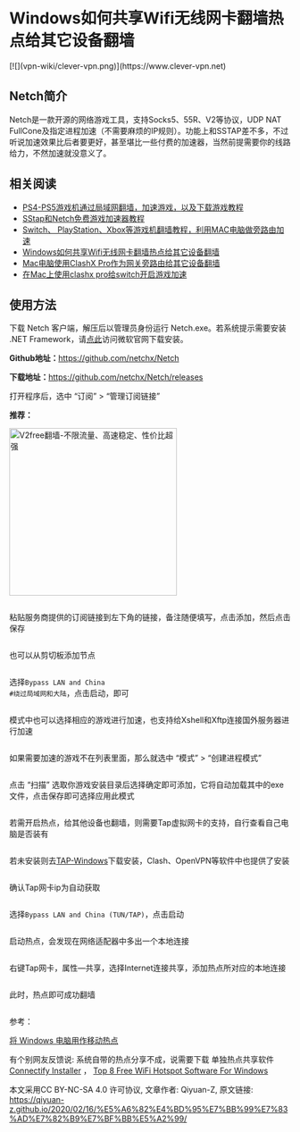 <h1>Windows如何共享Wifi无线网卡翻墙热点给其它设备翻墙</h1>
[![](vpn-wiki/clever-vpn.png)](https://www.clever-vpn.net)

<h2>Netch简介</h2>

Netch是一款开源的网络游戏工具，支持Socks5、55R、V2等协议，UDP NAT FullCone及指定进程加速（不需要麻烦的IP规则）。功能上和SSTAP差不多，不过听说加速效果比后者要更好，甚至堪比一些付费的加速器，当然前提需要你的线路给力，不然加速就没意义了。
<img src="https://raw.githubusercontent.com/Qiyuan-Z/blog-image/main/img/netch/windows-netch-1.jpg" alt="" />

## 相关阅读

  * [PS4-PS5游戏机通过局域网翻墙，加速游戏，以及下载游戏教程](https://github.com/vpn-wiki/fanqiang/blob/master/game/PS4-PS5%E6%B8%B8%E6%88%8F%E6%9C%BA%E9%80%9A%E8%BF%87%E5%B1%80%E5%9F%9F%E7%BD%91%E7%BF%BB%E5%A2%99%E6%95%99%E7%A8%8B.md)
  * [SStap和Netch免费游戏加速器教程](https://github.com/vpn-wiki/fanqiang/blob/master/game/SStap%E5%92%8CNetch%E5%85%8D%E8%B4%B9%E6%B8%B8%E6%88%8F%E5%8A%A0%E9%80%9F%E5%99%A8%E6%95%99%E7%A8%8B.md)
  * [Switch、 PlayStation、Xbox等游戏机翻墙教程，利用MAC电脑做旁路由加速](https://github.com/vpn-wiki/fanqiang/blob/master/game/Switch%E3%80%81%20PlayStation%E3%80%81Xbox%E7%AD%89%E6%B8%B8%E6%88%8F%E6%9C%BA%E7%BF%BB%E5%A2%99%E6%95%99%E7%A8%8B%EF%BC%8C%E5%88%A9%E7%94%A8MAC%E7%94%B5%E8%84%91%E5%81%9A%E6%97%81%E8%B7%AF%E7%94%B1%E5%8A%A0%E9%80%9F.md)
  * [Windows如何共享Wifi无线网卡翻墙热点给其它设备翻墙](https://github.com/vpn-wiki/fanqiang/blob/master/game/Windows%E5%A6%82%E4%BD%95%E5%85%B1%E4%BA%ABWifi%E6%97%A0%E7%BA%BF%E7%BD%91%E5%8D%A1%E7%BF%BB%E5%A2%99%E7%83%AD%E7%82%B9%E7%BB%99%E5%85%B6%E5%AE%83%E8%AE%BE%E5%A4%87%E7%BF%BB%E5%A2%99.md)
  * [Mac电脑使用ClashX Pro作为网关旁路由给其它设备翻墙](https://github.com/vpn-wiki/fanqiang/blob/master/game/Mac%E7%94%B5%E8%84%91%E4%BD%BF%E7%94%A8ClashX%20Pro%E4%BD%9C%E4%B8%BA%E7%BD%91%E5%85%B3%E6%97%81%E8%B7%AF%E7%94%B1%E7%BB%99%E5%85%B6%E5%AE%83%E8%AE%BE%E5%A4%87%E7%BF%BB%E5%A2%99.md)
  * [在Mac上使用clashx pro给switch开启游戏加速](https://github.com/vpn-wiki/fanqiang/blob/master/game/%E5%9C%A8Mac%E4%B8%8A%E4%BD%BF%E7%94%A8clashx%20pro%E7%BB%99switch%E5%BC%80%E5%90%AF%E6%B8%B8%E6%88%8F%E5%8A%A0%E9%80%9F.md)

<h2>使用方法</h2>
下载 Netch 客户端，解压后以管理员身份运行 Netch.exe。若系统提示需要安装 .NET Framework，请<a href="https://www.microsoft.com/net/download/dotnet-framework-runtime" target="_blank" rel="noopener">点此</a>访问微软官网下载安装。

<strong>Github地址：</strong><a href="https://github.com/netchx/Netch" target="_blank" rel="noopener">https://github.com/netchx/Netch</a>

<strong>下载地址：</strong><a href="https://github.com/netchx/Netch/releases" target="_blank" rel="noopener">https://github.com/netchx/Netch/releases</a>

打开程序后，选中 “订阅” &gt; “管理订阅链接”

**推荐：**

<a href="https://github.com/vpn-wiki/fanqiang/wiki/V2ray%E6%9C%BA%E5%9C%BA"><img src="https://raw.githubusercontent.com/bannedbook/fanqiang/master/v2ss/images/v2free.jpg" height="300" alt="V2free翻墙-不限流量、高速稳定、性价比超强"></a>

<img src="https://raw.githubusercontent.com/Qiyuan-Z/blog-image/main/img/netch/windows-netch-2.jpg" alt="" />

粘贴服务商提供的订阅链接到左下角的链接，备注随便填写，点击添加，然后点击保存

<img src="https://raw.githubusercontent.com/Qiyuan-Z/blog-image/main/img/netch/windows-netch-3.jpg" alt="" />

也可以从剪切板添加节点

<img src="https://raw.githubusercontent.com/Qiyuan-Z/blog-image/main/img/netch/Snipaste_2019-06-24_10-48-31.png" alt="" />

选择<code>Bypass LAN and China #绕过局域网和大陆</code>，点击启动，即可

<img src="https://raw.githubusercontent.com/Qiyuan-Z/blog-image/main/img/netch/Snipaste_2020-02-16_12-45-58.jpg" alt="" />

模式中也可以选择相应的游戏进行加速，也支持给Xshell和Xftp连接国外服务器进行加速

<img src="https://raw.githubusercontent.com/Qiyuan-Z/blog-image/main/img/netch/windows-netch-7.jpg" alt="" />

如果需要加速的游戏不在列表里面，那么就选中 “模式” &gt; “创建进程模式”

<img src="https://raw.githubusercontent.com/Qiyuan-Z/blog-image/main/img/netch/windows-netch-4.jpg" alt="" />

点击 “扫描” 选取你游戏安装目录后选择确定即可添加，它将自动加载其中的exe文件，点击保存即可选择应用此模式

<img src="https://raw.githubusercontent.com/Qiyuan-Z/blog-image/main/img/netch/windows-netch-6.jpg" alt="" />

若需开启热点，给其他设备也翻墙，则需要Tap虚拟网卡的支持，自行查看自己电脑是否装有

<img src="https://raw.githubusercontent.com/Qiyuan-Z/blog-image/main/img/netch/Snipaste_2020-02-16_12-58-05.jpg" alt="" />

若未安装则去<a href="https://build.openvpn.net/downloads/releases/tap-windows-9.21.2.exe" target="_blank" rel="noopener">TAP-Windows</a>下载安装，Clash、OpenVPN等软件中也提供了安装

<img src="https://raw.githubusercontent.com/Qiyuan-Z/blog-image/main/img/netch/Snipaste_2020-02-16_12-57-35.jpg" alt="" />

确认Tap网卡ip为自动获取

<img src="https://raw.githubusercontent.com/Qiyuan-Z/blog-image/main/img/netch/Snipaste_2020-02-16_13-21-22.jpg" alt="" />

选择<code>Bypass LAN and China (TUN/TAP)</code>，点击启动

<img src="https://raw.githubusercontent.com/Qiyuan-Z/blog-image/main/img/netch/Snipaste_2020-02-16_12-52-59.jpg" alt="" />

启动热点，会发现在网络适配器中多出一个本地连接

<img src="https://raw.githubusercontent.com/Qiyuan-Z/blog-image/main/img/netch/Snipaste_2020-02-16_13-26-48.jpg" alt="" />

右键Tap网卡，属性—共享，选择Internet连接共享，添加热点所对应的本地连接

<img src="https://raw.githubusercontent.com/Qiyuan-Z/blog-image/main/img/netch/Snipaste_2020-02-16_13-28-32.jpg" alt="" />

此时，热点即可成功翻墙

<img src="https://raw.githubusercontent.com/Qiyuan-Z/blog-image/main/img/netch/TIM%E5%9B%BE%E7%89%8720200216133203.jpg" alt="" />

参考：

[将 Windows 电脑用作移动热点](https://support.microsoft.com/zh-cn/windows/%E5%B0%86-windows-%E7%94%B5%E8%84%91%E7%94%A8%E4%BD%9C%E7%A7%BB%E5%8A%A8%E7%83%AD%E7%82%B9-c89b0fad-72d5-41e8-f7ea-406ad9036b85)

有个别网友反馈说: 系统自带的热点分享不成，说需要下载 单独热点共享软件 [Connectify Installer](https://connectify.me) ， [Top 8 Free WiFi Hotspot Software For Windows](https://beebom.com/free-wifi-hotspot-software-windows/)

本文采用CC BY-NC-SA 4.0</a> 许可协议, 文章作者: Qiyuan-Z, 原文链接: 
<a href="https://qiyuan-z.github.io/2020/02/16/%E5%A6%82%E4%BD%95%E7%BB%99%E7%83%AD%E7%82%B9%E7%BF%BB%E5%A2%99/">https://qiyuan-z.github.io/2020/02/16/%E5%A6%82%E4%BD%95%E7%BB%99%E7%83%AD%E7%82%B9%E7%BF%BB%E5%A2%99/</a>